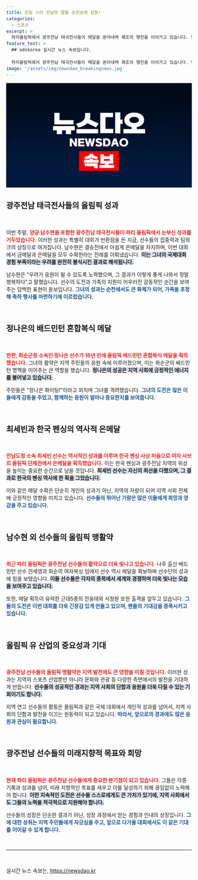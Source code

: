 ```yaml
---
title: 은빛 스타 전남의 딸들 승전보에 감동!
categories:
  - 스포츠
excerpt: >
  파리올림픽에서 광주전남 태극전사들이 메달을 쏟아내며 쾌조의 행진을 이어가고 있습니다. 남수현의 은메달을 시작으로, 정나은 등 다양한 종목에서 소식이 들려오고 있어, 그들의 활약이 기대를 모으고 있습니다!
feature_text: >
  ## adskorea 실시간 뉴스 속보입니다.

  파리올림픽에서 광주전남 태극전사들이 메달을 쏟아내며 쾌조의 행진을 이어가고 있습니다. 남수현의 은메달을 시작으로, 정나은 등 다양한 종목에서 소식이 들려오고 있어, 그들의 활약이 기대를 모으고 있습니다!
image: '/assets/img/newsdao_breakingnews.jpg'
---
```


<p><img src="/assets/img/newsdao_breakingnews.jpg" alt="adskorea 속보" /></p>

<h2 data-ke-size="size26">광주전남 태극전사들의 올림픽 성과</h2>

<p data-ke-size="size16">&nbsp;</p>

<p data-ke-size="size16">이번 주말, <b><span style="color: #ee2323;">양궁 남수현을 포함한 광주전남 태극전사들이 파리 올림픽에서 눈부신 성과를 거두었습니다.</span></b> 이러한 성과는 특별히 대회가 반환점을 돈 지금, 선수들의 집중력과 팀워크의 상징으로 여겨집니다. 남수현은 결승전에서 아쉽게 은메달을 차지하며, 이번 대회에서 금메달과 은메달을 모두 수확한라는 전례를 이뤄냈습니다. <b><span style="background-color: #21538527;">이는 그녀의 국제대회 경험 부족이라는 우려를 완전히 불식시킨 결과로 해석됩니다.</span></b> </p>

<p data-ke-size="size16">남수현은 "우려가 응원이 될 수 있도록 노력했으며, 그 결과가 이렇게 좋게 나와서 정말 행복하다"고 말했습니다. 선수의 도전과 가족의 지원이 어우러진 감동적인 순간을 보여주는 담백한 표현이 돋보입니다. <b><span style="color: #1a5490;">그녀의 성과는 순천에서도 큰 화제가 되어, 가족을 초청해 축하 행사를 마련하기에 이르렀습니다.</span></b> </p>

<p data-ke-size="size16">&nbsp;</p>

<h2 data-ke-size="size26">정나은의 배드민턴 혼합복식 메달</h2>

<p data-ke-size="size16">&nbsp;</p>

<p data-ke-size="size16"><b><span style="color: #ee2323;">한편, 화순군청 소속인 정나은 선수가 16년 만에 올림픽 배드민턴 혼합복식 메달을 획득했습니다.</span></b> 그녀의 활약은 지역 주민들의 응원 속에 이루어졌으며, 이는 화순군의 배드민턴 명맥을 이어주는 큰 역할을 했습니다. <b><span style="background-color: #21538527;">정나은의 성공은 지역 사회에 긍정적인 에너지를 불어넣고 있습니다.</span></b> </p>

<p data-ke-size="size16">주민들은 "정나은 화이팅!"이라고 외치며 그녀를 격려했습니다. <b><span style="color: #1a5490;">그녀의 도전은 많은 이들에게 감동을 주었고, 함께하는 응원이 얼마나 중요한지를 보여줍니다.</span></b> </p>

<p data-ke-size="size16">&nbsp;</p>

<h2 data-ke-size="size26">최세빈과 한국 펜싱의 역사적 은메달</h2>

<p data-ke-size="size16">&nbsp;</p>

<p data-ke-size="size16"><b><span style="color: #ee2323;">전남도청 소속 최세빈 선수는 역사적인 성과를 이루며 한국 펜싱 사상 처음으로 여자 사브르 올림픽 단체전에서 은메달을 획득했습니다.</span></b> 이는 한국 펜싱과 광주전남 지역의 위상을 높이는 중요한 순간으로 남을 것입니다. <b><span style="background-color: #21538527;">최세빈 선수는 자신의 최선을 다했으며, 그 결과로 한국의 펜싱 역사에 한 획을 그었습니다.</span></b> </p>

<p data-ke-size="size16">이와 같은 메달 수확은 단순히 개인의 성과가 아닌, 지역의 자랑이 되어 지역 사회 전체에 긍정적인 영향을 미치고 있습니다. <b><span style="color: #1a5490;">선수들의 뛰어난 기량은 많은 이들에게 희망과 영감을 주고 있습니다.</span></b> </p>

<p data-ke-size="size16">&nbsp;</p>

<h2 data-ke-size="size26">남수현 외 선수들의 올림픽 맹활약</h2>

<p data-ke-size="size16">&nbsp;</p>

<p data-ke-size="size16"><b><span style="color: #ee2323;">최근 파리 올림픽은 광주전남 선수들의 활약으로 더욱 빛나고 있습니다.</span></b> 나주 출신 배드민턴 선수 안세영과 화순의 여자복싱 임애지 선수 역시 메달을 확보하며 선수단의 성과에 힘을 보탰습니다. <b><span style="background-color: #21538527;">이들 선수들은 각자의 종목에서 세계와 경쟁하며 더욱 빛나는 모습을 보여주고 있습니다.</span></b> </p>

<p data-ke-size="size16">또한, 메달 획득이 유력한 근대5종의 전웅태와 서창완 또한 출격을 앞두고 있습니다. <b><span style="color: #1a5490;">그들의 도전은 이번 대회를 더욱 긴장감 있게 만들고 있으며, 팬들의 기대감을 증폭시키고 있습니다.</span></b> </p>

<p data-ke-size="size16">&nbsp;</p>

<h2 data-ke-size="size26">올림픽 유 산업의 중요성과 기대</h2>

<p data-ke-size="size16">&nbsp;</p>

<p data-ke-size="size16"><b><span style="color: #ee2323;">광주전남 선수들의 올림픽 맹활약은 지역 발전에도 큰 영향을 미칠 것입니다.</span></b> 이러한 성과는 지역의 스포츠 산업뿐만 아니라 문화와 관광 등 다양한 측면에서의 발전을 기대하게 만듭니다. <b><span style="background-color: #21538527;">선수들의 성공적인 경과는 지역 사회의 단합과 응원을 더욱 다질 수 있는 기회이기도 합니다.</span></b> </p>

<p data-ke-size="size16">지역 연고 선수들의 활동은 올림픽과 같은 국제 대회에서 개인적 성과를 넘어서, 지역 사회의 단합과 발전을 이끄는 원동력이 되고 있습니다. <b><span style="color: #1a5490;">따라서, 앞으로의 경과에도 많은 응원과 관심이 필요합니다.</span></b> </p>

<p data-ke-size="size16">&nbsp;</p>

<h2 data-ke-size="size26">광주전남 선수들의 미래지향적 목표와 희망</h2>

<p data-ke-size="size16">&nbsp;</p>

<p data-ke-size="size16"><b><span style="color: #ee2323;">현재 파리 올림픽은 광주전남 선수들에게 중요한 분기점이 되고 있습니다.</span></b> 그들은 각종 기록과 성과를 넘어, 미래 지향적인 목표를 세우고 이를 달성하기 위해 끊임없이 노력해야 합니다. <b><span style="background-color: #21538527;">이런 지속적인 도전은 선수들 스스로에게도 큰 가치가 있기에, 지역 사회에서도 그들의 노력을 적극적으로 지원해야 합니다.</span></b> </p>

<p data-ke-size="size16">선수들의 성장은 단순한 결과가 아닌, 성장 과정에서 얻는 경험과 인내의 상징입니다. <b><span style="color: #1a5490;">그에 대한 성취는 지역 주민들에게 자긍심을 주고, 앞으로 다가올 대회에서도 이 같은 기대를 이어갈 수 있게 합니다.</span></b> </p>

<p data-ke-size="size16">&nbsp;</p>

<hr />

<p data-ke-size="size16">&nbsp;</p>
실시간 뉴스 속보는, <a href="https://newsdao.kr" rel="dofollow">https://newsdao.kr</a>


